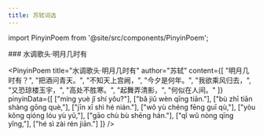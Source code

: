 ```yaml
---
title: 苏轼词选
---
```


import PinyinPoem from '@site/src/components/PinyinPoem';

<div className="hidden-title">
### 水调歌头·明月几时有
</div>

<PinyinPoem 
  title="水调歌头·明月几时有" 
  author="苏轼"
  content={[
    "明月几时有？",
    "把酒问青天。",
    "不知天上宫阙，",
    "今夕是何年。",
    "我欲乘风归去，",
    "又恐琼楼玉宇，",
    "高处不胜寒。",
    "起舞弄清影，",
    "何似在人间。"
  ]}
  pinyinData={[
    ["míng yuè jǐ shí yǒu?"],
    ["bǎ jiǔ wèn qīng tiān."],
    ["bù zhī tiān shàng gōng què,"],
    ["jīn xī shì hé nián."],
    ["wǒ yù chéng fēng guī qù,"],
    ["yòu kǒng qióng lóu yù yǔ,"],
    ["gāo chù bù shēng hán."],
    ["qǐ wǔ nòng qīng yǐng,"],
    ["hé sì zài rén jiān."]
  ]}
/>